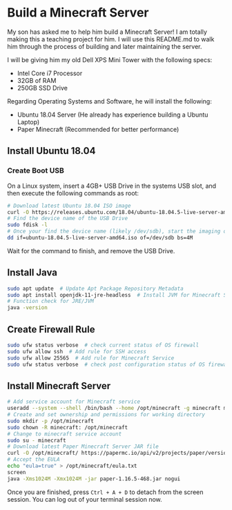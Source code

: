# Build a Minecraft Server

My son has asked me to help him build a Minecraft Server! I am totally making 
this a teaching project for him. I will use this README.md to walk him through
the process of building and later maintaining the server.

I will be giving him my old Dell XPS Mini Tower with the following specs:
- Intel Core i7 Processor
- 32GB of RAM
- 250GB SSD Drive

Regarding Operating Systems and Software, he will install the following:
- Ubuntu 18.04 Server (He already has experience building a Ubuntu Laptop)
- Paper Minecraft (Recommended for better performance)

## Install Ubuntu 18.04
### Create Boot USB
On a Linux system, insert a 4GB+ USB Drive in the systems USB slot, and then 
execute the following commands as root:
```bash
# Download latest Ubuntu 18.04 ISO image
curl -O https://releases.ubuntu.com/18.04/ubuntu-18.04.5-live-server-amd64.iso
# Find the device name of the USB Drive
sudo fdisk -l
# Once your find the device name (likely /dev/sdb), start the imaging of the USB drive with the ISO image
dd if=ubuntu-18.04.5-live-server-amd64.iso of=/dev/sdb bs=4M
```
Wait for the command to finish, and remove the USB Drive.

## Install Java

```bash
sudo apt update  # Update Apt Package Repository Metadata
sudo apt install openjdk-11-jre-headless  # Install JVM for Minecraft Server
# Function check for JRE/JVM
java -version
```

## Create Firewall Rule
```bash
sudo ufw status verbose  # check current status of OS firewall
sudo ufw allow ssh  # Add rule for SSH access
sudo ufw allow 25565  # Add rule for Minecraft Service
sudo ufw status verbose  # check post configuration status of OS firewall
```

## Install Minecraft Server
```bash
# Add service account for Minecraft service
useradd --system --shell /bin/bash --home /opt/minecraft -g minecraft minecraft
# Create and set ownership and permissions for working directory
sudo mkdir -p /opt/minecraft
sudo chown -R minecraft: /opt/minecraft
# Change to minecraft service account
sudo su - minecraft 
# Download latest Paper Minecraft Server JAR file
curl -O /opt/minecraft/ https://papermc.io/api/v2/projects/paper/versions/1.16.5/builds/468/downloads/paper-1.16.5-468.jar
# Accept the EULA
echo "eula=true" > /opt/minecraft/eula.txt
screen
java -Xms1024M -Xmx1024M -jar paper-1.16.5-468.jar nogui
```
Once you are finished, press `Ctrl + A + D` to detach from the screen session. You can log out of your terminal session now.
